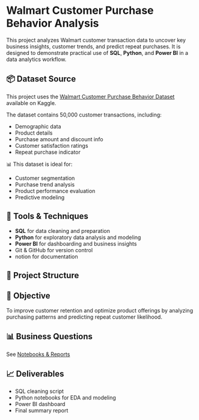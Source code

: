 # Walmart Customer Purchase Behavior Analysis

This project analyzes Walmart customer transaction data to uncover key business insights, customer trends, and predict repeat purchases. It is designed to demonstrate practical use of **SQL**, **Python**, and **Power BI** in a data analytics workflow. 

## 📦 Dataset Source

This project uses the [Walmart Customer Purchase Behavior Dataset](https://www.kaggle.com/datasets/logiccraftbyhimanshi/walmart-customer-purchase-behavior-dataset) available on Kaggle.

The dataset contains 50,000 customer transactions, including:
- Demographic data
- Product details
- Purchase amount and discount info
- Customer satisfaction ratings
- Repeat purchase indicator

📊 This dataset is ideal for:
- Customer segmentation
- Purchase trend analysis
- Product performance evaluation
- Predictive modeling


## 🔧 Tools & Techniques
- **SQL** for data cleaning and preparation
- **Python** for exploratory data analysis and modeling
- **Power BI** for dashboarding and business insights
- Git & GitHub for version control
- notion for documentation

## 📁 Project Structure

## 📌 Objective
To improve customer retention and optimize product offerings by analyzing purchasing patterns and predicting repeat customer likelihood.

## 📊 Business Questions
See [Notebooks & Reports](#)

## 📈 Deliverables
- SQL cleaning script
- Python notebooks for EDA and modeling
- Power BI dashboard
- Final summary report
